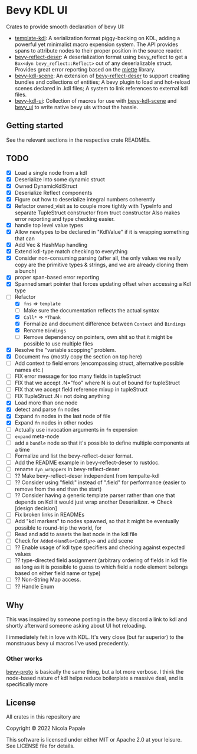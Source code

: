# Bevy KDL UI

Crates to provide smooth declaration of bevy UI:
* [template-kdl]: A serialization format piggy-backing on KDL, adding a
  powerful yet minimalist macro expension system. The API provides spans
  to attribute nodes to their proper position in the source reader.
* [bevy-reflect-deser]: A deserialization format using bevy_reflect to 
  get a `Box<dyn bevy_reflect::Reflect>` out of any deserializable struct.
  Provides great error reporting based on the [miette] library.
* [bevy-kdl-scene]: An extension of [bevy-reflect-deser] to support creating
  bundles and collections of entities; A bevy plugin to load and hot-reload
  scenes declared in .kdl files; A system to link references to external
  kdl files.
* [bevy-kdl-ui]: Collection of macros for use with [bevy-kdl-scene] and
  [bevy_ui] to write native bevy uis without the hassle.

## Getting started

See the relevant sections in the respective crate READMEs.

[template-kdl]: ./template-kdl
[bevy-reflect-deser]: ./bevy-reflect-deser
[bevy-kdl-scene]: ./bevy-kdl-scene
[bevy-kdl-ui]: ./bevy-kdl-ui
[bevy_ui]: https://docs.rs/bevy_ui/latest/bevy_ui/
[miette]: https://crates.io/crates/miette

## TODO

- [X] Load a single node from a kdl
- [X] Deserialize into some dynamic struct
- [X] Owned DynamicKdlStruct
- [X] Deserialize Reflect components 
- [X] Figure out how to deserialize integral numbers coherently
- [X] Refactor owned_visit as to couple more tightly with TypeInfo and
  separate TupleStruct constructor from truct constructor
  Also makes error reporting and type checking easier.
- [X] handle top level value types
- [X] Allow newtypes to be declared in "KdlValue" if it is wrapping something
  that can
- [X] Add Vec & HashMap handling
- [X] Extend kdl-type match checking to everything
- [X] Consider non-consuming parsing (after all, the only values we really copy are the
  primitive types & strings, and we are already cloning them a bunch)
- [X] proper span-based error reporting
- [X] Spanned smart pointer that forces updating offset when accessing a Kdl type
- [ ] Refactor
  - [X] `fns` => `template`
  - [ ] Make sure the documentation reflects the actual syntax
  - [X] `Call*` => `*Thunk`
  - [X] Formalize and document difference between `Context` and `Bindings`
  - [X] Rename `Bindings`
  - [ ] Remove dependency on pointers, own shit so that it might be possible
    to use multiple files
- [X] Resolve the "variable scopping" problem.
- [X] Document `fns` (mostly copy the section on top here)
- [ ] Add context to field errors (encompassing struct, alternative possible names etc.)
- [ ] FIX error message for too many fields in tupleStruct
- [ ] FIX that we accept .N="foo" where N is out of bound for tupleStruct
- [ ] FIX that we accept field reference mixup in tupleStruct
- [ ] FIX TupleStruct .N= not doing anything
- [X] Load more than one node
- [X] detect and parse `fn` nodes
- [X] Expand `fn` nodes in the last node of file
- [X] Expand `fn` nodes in other nodes
- [ ] Actually use invocation arguments in `fn` expension
- [ ] `expand` meta-node
- [ ] add a `bundle` node so that it's possible to define multiple
  components at a time
- [ ] Formalize and list the bevy-reflect-deser format.
- [ ] Add the README example in bevy-reflect-deser to rustdoc.
- [ ] rename `dyn_wrappers` in bevy-reflect-deser
- [ ] ?? Make bevy-reflect-deser independent from tempalte-kdl
- [ ] ?? Consider using "field:" instead of ".field" for performance (easier to remove from
  the end than the start)
- [ ] ?? Consider having a generic template parser rather than one that depends on Kdl
  it would just wrap another Deserializer. => Check [design decision]
- [ ] Fix broken links in READMEs
- [ ] Add "kdl markers" to nodes spawned, so that it might be eventually
  possible to round-trip the world, for 
- [ ] Read and add to assets the last node in the kdl file
- [ ] Check for `Added<Handle<Cuddly>>` and add scene
- [ ] ?? Enable usage of kdl type specifiers and checking against expected values
- [ ] ?? type-directed field assignment (arbitrary ordering of fields in kdl file
  as long as it is possible to guess to which field a node element belongs based
  on either field name or type)
- [ ] ?? Non-String Map access.
- [ ] ?? Handle Enum

[design-decision]: ./dev-resources/decisions#create-a-deserializer-that-encapsulates-completely-parsing

## Why

This was inspired by someone posting in the bevy discord a link to
kdl and shortly afterward someone asking about UI hot reloading.

I immediately felt in love with KDL. It's very close (but far superior)
to the monstruous bevy ui macros I've used precedently.

### Other works

[bevy-proto][bevy-proto] is basically the same thing, but a lot more
verbose. I think the node-based nature of kdl helps reduce boilerplate
a massive deal, and is specifically more 

[bevy-proto]: https://github.com/mrgvsv/bevy_proto

## License

All crates in this repository are

Copyright © 2022 Nicola Papale

This software is licensed under either MIT or Apache 2.0 at your leisure. See
LICENSE file for details.